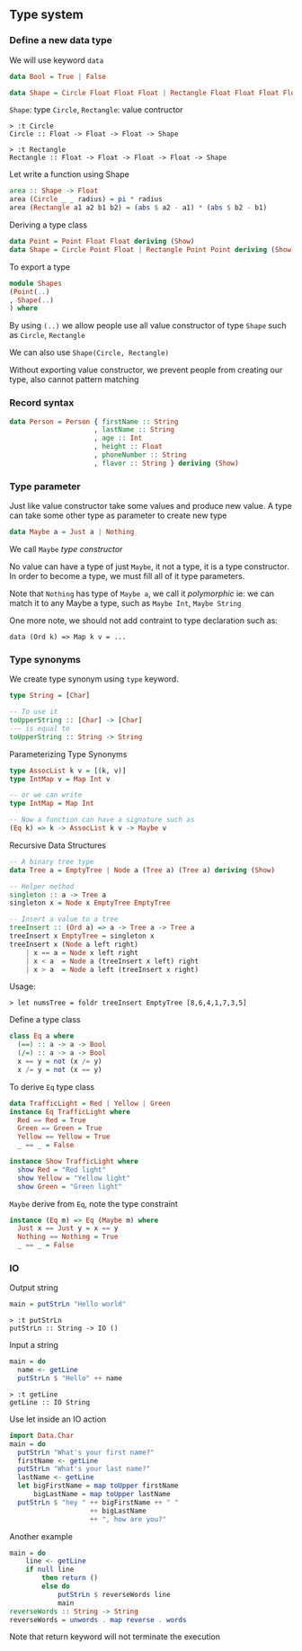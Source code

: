 ## Type system

### Define a new data type

We will use keyword `data`

```haskell
data Bool = True | False

data Shape = Circle Float Float Float | Rectangle Float Float Float Float
```

`Shape`: type
`Circle`, `Rectangle`: value contructor

```
> :t Circle
Circle :: Float -> Float -> Float -> Shape

> :t Rectangle
Rectangle :: Float -> Float -> Float -> Float -> Shape
```

Let write a function using Shape

```haskell
area :: Shape -> Float
area (Circle _ _ radius) = pi * radius
area (Rectangle a1 a2 b1 b2) = (abs $ a2 - a1) * (abs $ b2 - b1)
```

Deriving a type class

```haskell
data Point = Point Float Float deriving (Show)
data Shape = Circle Point Float | Rectangle Point Point deriving (Show)
```

To export a type

```haskell
module Shapes
(Point(..)
, Shape(..)
) where
```

By using `(..)` we allow people use all value constructor of type `Shape` such as `Circle`, `Rectangle`

We can also use `Shape(Circle, Rectangle)`

Without exporting value constructor, we prevent people from creating our type, also cannot pattern matching

### Record syntax

```haskell
data Person = Person { firstName :: String
                     , lastName :: String
                     , age :: Int
                     , height :: Float
                     , phoneNumber :: String
                     , flavor :: String } deriving (Show)
```

### Type parameter

Just like value constructor take some values and produce new value. A type can take some other type as parameter to create new type

```haskell
data Maybe a = Just a | Nothing
```

We call `Maybe` *type constructor*

No value can have a type of just `Maybe`, it not a type, it is a type constructor. In order to become a type, we must fill all of
it type parameters.

Note that `Nothing` has type of `Maybe a`, we call it *polymorphic* ie: we can match it to any Maybe a type, such as `Maybe Int`, `Maybe String`

One more note, we should not add contraint to type declaration such as:

```
data (Ord k) => Map k v = ...
```

### Type synonyms

We create type synonym using `type` keyword.

```haskell
type String = [Char]

-- To use it
toUpperString :: [Char] -> [Char]
--- is equal to
toUpperString :: String -> String
```

Parameterizing Type Synonyms

```haskell
type AssocList k v = [(k, v)]
type IntMap v = Map Int v

-- or we can write
type IntMap = Map Int

-- Now a function can have a signature such as
(Eq k) => k -> AssocList k v -> Maybe v
```

Recursive Data Structures

```haskell
-- A binary tree type
data Tree a = EmptyTree | Node a (Tree a) (Tree a) deriving (Show)

-- Helper method
singleton :: a -> Tree a
singleton x = Node x EmptyTree EmptyTree

-- Insert a value to a tree
treeInsert :: (Ord a) => a -> Tree a -> Tree a
treeInsert x EmptyTree = singleton x
treeInsert x (Node a left right)
    | x == a = Node x left right
    | x < a  = Node a (treeInsert x left) right
    | x > a  = Node a left (treeInsert x right)
```

Usage:

```
> let numsTree = foldr treeInsert EmptyTree [8,6,4,1,7,3,5]
```

Define a type class

```haskell
class Eq a where
  (==) :: a -> a -> Bool
  (/=) :: a -> a -> Bool
  x == y = not (x /= y)
  x /= y = not (x == y)
```

To derive `Eq` type class

```haskell
data TrafficLight = Red | Yellow | Green
instance Eq TrafficLight where
  Red == Red = True
  Green == Green = True
  Yellow == Yellow = True
  _ == _ = False

instance Show TrafficLight where
  show Red = "Red light"
  show Yellow = "Yellow light"
  show Green = "Green light"
```

`Maybe` derive from `Eq`, note the type constraint

```haskell
instance (Eq m) => Eq (Maybe m) where
  Just x == Just y = x == y
  Nothing == Nothing = True
  _ == _ = False
```

### IO

Output string

```haskell
main = putStrLn "Hello world"
```

```
> :t putStrLn
putStrLn :: String -> IO ()
```

Input a string

```haskell
main = do
  name <- getLine
  putStrLn $ "Hello" ++ name
```

```
> :t getLine
getLine :: IO String
```

Use let inside an IO action

```haskell
import Data.Char
main = do
  putStrLn "What's your first name?"
  firstName <- getLine
  putStrLn "What's your last name?"
  lastName <- getLine
  let bigFirstName = map toUpper firstName
      bigLastName = map toUpper lastName
  putStrLn $ "hey " ++ bigFirstName ++ " "
                    ++ bigLastName
                    ++ ", how are you?"
```

Another example

```haskell
main = do
    line <- getLine
    if null line
        then return ()
        else do
            putStrLn $ reverseWords line
            main
reverseWords :: String -> String
reverseWords = unwords . map reverse . words
```

Note that return keyword will not terminate the execution


